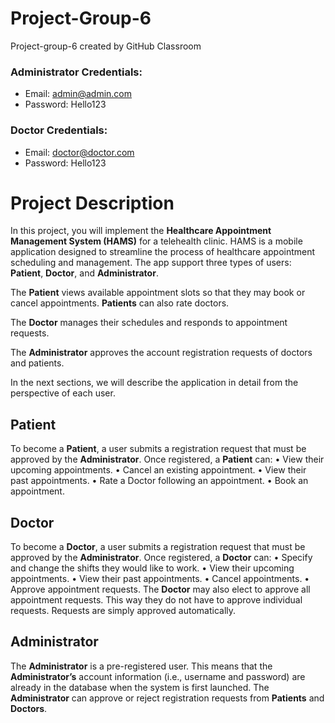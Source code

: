 # Project-Group-6
Project-group-6 created by GitHub Classroom

### Administrator Credentials:

- Email: admin@admin.com
- Password: Hello123

### Doctor Credentials:
- Email: doctor@doctor.com
- Password: Hello123

# Project Description
In this project, you will implement the **Healthcare Appointment Management System (HAMS)** for a telehealth clinic. HAMS is a mobile application designed to streamline the process of healthcare appointment scheduling and management. The app support three types of users: **Patient**, **Doctor**, and **Administrator**.

The **Patient** views available appointment slots so that they may book or cancel appointments. **Patients** can also rate doctors.

The **Doctor** manages their schedules and responds to appointment requests.

The **Administrator** approves the account registration requests of doctors and patients.

In the next sections, we will describe the application in detail from the perspective of each user.

## Patient
To become a **Patient**, a user submits a registration request that must be approved by the **Administrator**.
Once registered, a **Patient** can:
• View their upcoming appointments.
• Cancel an existing appointment.
• View their past appointments.
• Rate a Doctor following an appointment.
• Book an appointment.

## Doctor
To become a **Doctor**, a user submits a registration request that must be approved by the **Administrator**.
Once registered, a **Doctor** can:
• Specify and change the shifts they would like to work.
• View their upcoming appointments.
• View their past appointments.
• Cancel appointments.
• Approve appointment requests.
The **Doctor** may also elect to approve all appointment requests. This way they do not have to approve individual requests. Requests are simply approved automatically.

## Administrator
The **Administrator** is a pre-registered user. This means that the **Administrator’s** account information (i.e., username and password) are already in the database when the system is first launched. The **Administrator** can approve or reject registration requests from **Patients** and **Doctors**.
